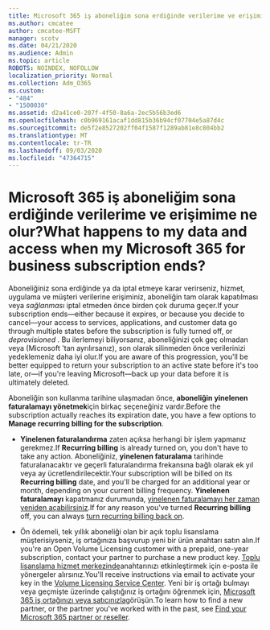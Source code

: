 ```yaml
---
title: Microsoft 365 iş aboneliğim sona erdiğinde verilerime ve erişimime ne olur?
ms.author: cmcatee
author: cmcatee-MSFT
manager: scotv
ms.date: 04/21/2020
ms.audience: Admin
ms.topic: article
ROBOTS: NOINDEX, NOFOLLOW
localization_priority: Normal
ms.collection: Adm_O365
ms.custom:
- "484"
- "1500030"
ms.assetid: d2a41ce0-207f-4f50-8a6a-2ec5b56b3ed6
ms.openlocfilehash: c0b969161acaf1dd815b36b94cf07704e5a87d4c
ms.sourcegitcommit: de5f2e8527202ff04f1587f1289ab81e8c804bb2
ms.translationtype: MT
ms.contentlocale: tr-TR
ms.lasthandoff: 09/03/2020
ms.locfileid: "47364715"
---
```

# <a name="what-happens-to-my-data-and-access-when-my-microsoft-365-for-business-subscription-ends"></a><span data-ttu-id="f793b-102">Microsoft 365 iş aboneliğim sona erdiğinde verilerime ve erişimime ne olur?</span><span class="sxs-lookup"><span data-stu-id="f793b-102">What happens to my data and access when my Microsoft 365 for business subscription ends?</span></span>

<span data-ttu-id="f793b-103">Aboneliğiniz sona erdiğinde ya da iptal etmeye karar verirseniz, hizmet, uygulama ve müşteri verilerine erişiminiz, aboneliğin tam olarak kapatılması veya  *sağlanması*  iptal etmeden önce birden çok duruma geçer.</span><span class="sxs-lookup"><span data-stu-id="f793b-103">If your subscription ends—either because it expires, or because you decide to cancel—your access to services, applications, and customer data go through multiple states before the subscription is fully turned off, or  *deprovisioned*  .</span></span> <span data-ttu-id="f793b-104">Bu ilerlemeyi biliyorsanız, aboneliğinizi çok geç olmadan veya (Microsoft 'tan ayrılırsanız), son olarak silinmeden önce verilerinizi yedeklemeniz daha iyi olur.</span><span class="sxs-lookup"><span data-stu-id="f793b-104">If you are aware of this progression, you'll be better equipped to return your subscription to an active state before it's too late, or—if you're leaving Microsoft—back up your data before it is ultimately deleted.</span></span>
  
<span data-ttu-id="f793b-105">Aboneliğin son kullanma tarihine ulaşmadan önce, **aboneliğin yinelenen faturalamayı yönetmek**için birkaç seçeneğiniz vardır.</span><span class="sxs-lookup"><span data-stu-id="f793b-105">Before the subscription actually reaches its expiration date, you have a few options to **Manage recurring billing for the subscription**.</span></span>
  
- <span data-ttu-id="f793b-106">**Yinelenen faturalandırma** zaten açıksa herhangi bir işlem yapmanız gerekmez.</span><span class="sxs-lookup"><span data-stu-id="f793b-106">If **Recurring billing** is already turned on, you don't have to take any action.</span></span> <span data-ttu-id="f793b-107">Aboneliğiniz, **yinelenen faturalama** tarihinde faturalanacaktır ve geçerli faturalandırma frekansına bağlı olarak ek yıl veya ay ücretlendirilecektir.</span><span class="sxs-lookup"><span data-stu-id="f793b-107">Your subscription will be billed on its **Recurring billing** date, and you'll be charged for an additional year or month, depending on your current billing frequency.</span></span> <span data-ttu-id="f793b-108">**Yinelenen faturalamayı** kapatmanız durumunda, [yinelenen faturalamayı her zaman yeniden açabilirsiniz](https://docs.microsoft.com/microsoft-365/commerce/subscriptions/renew-your-subscription#turn-recurring-billing-off-or-on).</span><span class="sxs-lookup"><span data-stu-id="f793b-108">If for any reason you've turned **Recurring billing** off, you can always [turn recurring billing back on](https://docs.microsoft.com/microsoft-365/commerce/subscriptions/renew-your-subscription#turn-recurring-billing-off-or-on).</span></span>

- <span data-ttu-id="f793b-109">Ön ödemeli, tek yıllık aboneliği olan bir açık toplu lisanslama müşterisiyseniz, iş ortağınıza başvurup yeni bir ürün anahtarı satın alın.</span><span class="sxs-lookup"><span data-stu-id="f793b-109">If you're an Open Volume Licensing customer with a prepaid, one-year subscription, contact your partner to purchase a new product key.</span></span> <span data-ttu-id="f793b-110">[Toplu lisanslama hizmet merkezinde](https://go.microsoft.com/fwlink/p/?LinkID=282016)anahtarınızı etkinleştirmek için e-posta ile yönergeler alırsınız.</span><span class="sxs-lookup"><span data-stu-id="f793b-110">You'll receive instructions via email to activate your key in the [Volume Licensing Service Center](https://go.microsoft.com/fwlink/p/?LinkID=282016).</span></span> <span data-ttu-id="f793b-111">Yeni bir iş ortağı bulmayı veya geçmişte üzerinde çalıştığınız iş ortağını öğrenmek için, [Microsoft 365 iş ortağınızı veya satıcınızla](https://docs.microsoft.com/microsoft-365/admin/manage/find-your-partner-or-reseller)görüşün.</span><span class="sxs-lookup"><span data-stu-id="f793b-111">To learn how to find a new partner, or the partner you've worked with in the past, see [Find your Microsoft 365 partner or reseller](https://docs.microsoft.com/microsoft-365/admin/manage/find-your-partner-or-reseller).</span></span>